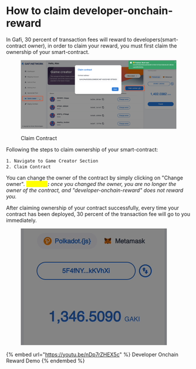 # How to claim developer-onchain-reward

In Gafi, 30 percent of transaction fees will reward to developers(smart-contract owner), in order to claim your reward, you must first claim the ownership of your smart-contract.

<figure><img src="../.gitbook/assets/claim-game-creator.png" alt=""><figcaption><p>Claim Contract</p></figcaption></figure>

Following the steps to claim ownership of your smart-contract:

```
1. Navigate to Game Creator Section
2. Claim Contract
```

You can change the owner of the contract by simply clicking on "Change owner". _<mark style="color:yellow;">**Warning**</mark>**:** once you changed the owner, you are no longer the owner of the contract, and "developer-onchain-reward" does not reward you._

After claiming ownership of your contract successfully, every time your contract has been deployed, 30 percent of the transaction fee will go to you immediately.

<figure><img src="../.gitbook/assets/onchain-reward.gif" alt=""><figcaption></figcaption></figure>

{% embed url="https://youtu.be/nDp7rZHEX5c" %}
Developer Onchain Reward Demo
{% endembed %}
